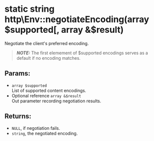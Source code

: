 # static string http\Env::negotiateEncoding(array $supported[, array &$result)

Negotiate the client's preferred encoding.

> ***NOTE:*** The first elemement of $supported encodings serves as a default if no encoding matches.

## Params:

* ```array $supported```  
  List of supported content encodings.
* Optional reference ```array &$result```  
  Out parameter recording negotiation results.
  
## Returns:

* ```NULL```, if negotiation fails.
* ```string```, the negotiated encoding.
